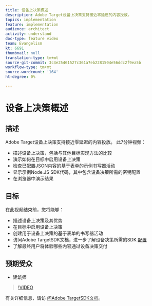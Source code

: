 ```yaml
---
title: 设备上决策概述
description: Adobe Target设备上决策支持接近零延迟的内容投放。
topics: implementation
feature: implementation
audience: architect
activity: understand
doc-type: feature video
team: Evangelism
kt: 6691
thumbnail: null
translation-type: tm+mt
source-git-commit: 3c4e25461527c361a7eb2281504e56ddc2f9ea5b
workflow-type: tm+mt
source-wordcount: '164'
ht-degree: 0%

---
```



# 设备上决策概述

## 描述

Adobe Target设备上决策支持接近零延迟的内容投放。 此7分钟视频：

* 描述设备上决策，包括与其他目标实现方法的比较
* 演示如何在目标中启用设备上决策
* 检查已配置JSON内容的基于表单的示例书写器活动
* 显示示例Node.JS SDK代码，其中包含设备决策所需的密钥配置
* 在浏览器中演示结果

## 目标

在此视频结束前，您将能够：

* 描述设备上决策及其优势
* 在目标中启用设备上决策
* 创建用于设备上决策的基于表单的书写器活动
* 访问Adobe TargetSDK文档，进一步了解设备决策所需的SDK [配置](https://adobetarget-sdks.gitbook.io/docs/on-device-decisioning/introduction-to-on-device-decisioning)
* 了解最终用户将体验哪些内容通过设备决策交付


## 预期受众

* 建筑师

>[!VIDEO](https://video.tv.adobe.com/v/329032/?quality=12)

有关详细信息，请访 [问Adobe TargetSDK文档](https://adobetarget-sdks.gitbook.io/docs/on-device-decisioning/introduction-to-on-device-decisioning)。